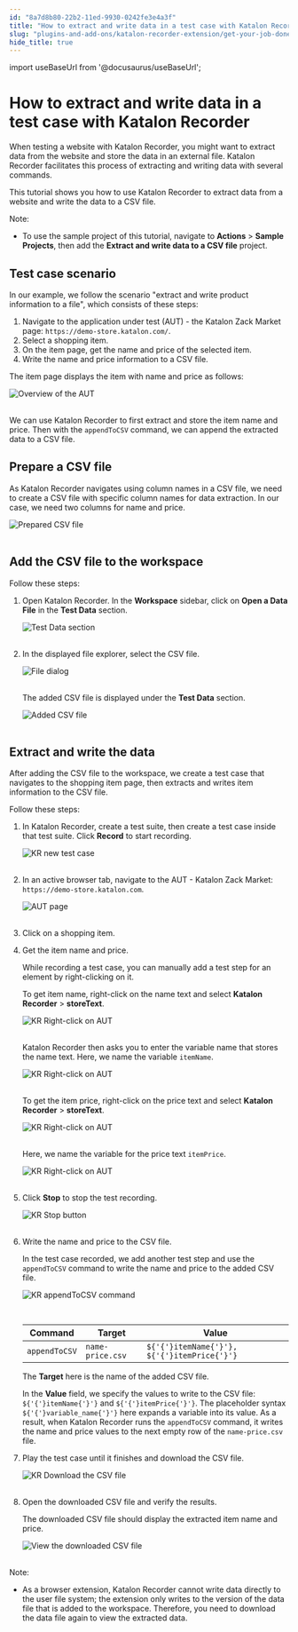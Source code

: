 ```yaml
---
id: "8a7d8b80-22b2-11ed-9930-0242fe3e4a3f"
title: "How to extract and write data in a test case with Katalon Recorder"
slug: "plugins-and-add-ons/katalon-recorder-extension/get-your-job-done/automate-scenarios/how-to-extract-and-write-data-in-a-test-case-with-katalon-recorder"
hide_title: true
---
```

import useBaseUrl from '@docusaurus/useBaseUrl';


# <a id="id" class="anchor_top_offset"/><a id="ariaid-title1" class="anchor_top_offset"/>How to extract and write data in a test case with <span xmlns="http://www.w3.org/1999/xhtml" className="ph">Katalon Recorder</span> 

<p xmlns="http://www.w3.org/1999/xhtml" className="p">When testing a website with Katalon Recorder, you might want to   extract data from the website and store the data in an external   file. Katalon Recorder facilitates this process of extracting and   writing data with several commands.</p> 
<p xmlns="http://www.w3.org/1999/xhtml" className="p">This tutorial shows you how to use Katalon Recorder to extract   data from a website and write the data to a CSV file.</p> 
<div xmlns="http://www.w3.org/1999/xhtml" className="note note note_note"><span className="note__title">Note:</span> 
  <ul className="ul"><li className="li">To use the sample project of this tutorial, navigate to
      <strong className="ph b">Actions</strong> &gt; <strong className="ph b">Sample Projects</strong>,
      then add the <strong className="ph b">Extract and write data to a CSV file</strong>
      project.</li></ul>
</div>

## <a id="id_1" class="anchor_top_offset"/>Test case scenario

<p xmlns="http://www.w3.org/1999/xhtml" className="p">In our example, we follow the scenario "extract and write product information to a file", which consists of these steps:</p> 
<ol xmlns="http://www.w3.org/1999/xhtml" className="ol"><li className="li">Navigate to the application under test (AUT) - the Katalon Zack Market page: <code className="ph codeph">https://demo-store.katalon.com/</code>.</li><li className="li">Select a shopping item.</li><li className="li">On the item page, get the name and price of the selected item.</li><li className="li">Write the name and price information to a CSV file.</li></ol> 
<p xmlns="http://www.w3.org/1999/xhtml" className="p">The item page displays the item with name and price as follows:</p> 
<p xmlns="http://www.w3.org/1999/xhtml" className="p"> <img className="image" src={useBaseUrl("https://github.com/katalon-studio/docs-images/raw/master/katalon-recorder/docs/write-and-extract-data/AUT-overview.png")} alt="Overview of the AUT" /><br /><br /> </p> 
<p xmlns="http://www.w3.org/1999/xhtml" className="p">We can use Katalon Recorder to first extract and store the item name and price. Then with the <code className="ph codeph">appendToCSV</code> command, we can append the extracted data to a CSV file.</p> 

## <a id="id_2" class="anchor_top_offset"/>Prepare a CSV file

<p xmlns="http://www.w3.org/1999/xhtml" className="p">As Katalon Recorder navigates using column names in a CSV file, we need to create a CSV file with specific column names for data extraction. In our case, we need two columns for name and price.</p> 
<p xmlns="http://www.w3.org/1999/xhtml" className="p"> <img className="image" src={useBaseUrl("https://github.com/katalon-studio/docs-images/raw/master/katalon-recorder/docs/write-and-extract-data/KR-Sample-CSV.png")} alt="Prepared CSV file" /><br /><br /> </p> 

## <a id="id_3" class="anchor_top_offset"/>Add the CSV file to the workspace

<p xmlns="http://www.w3.org/1999/xhtml" className="p">Follow these steps:</p> 
<ol xmlns="http://www.w3.org/1999/xhtml" className="ol"><li className="li">     <p className="p">Open Katalon Recorder. In the <strong className="ph b">Workspace</strong> sidebar, click on <strong className="ph b">Open a Data File</strong> in the <strong className="ph b">Test Data</strong> section.</p>     <p className="p"> <img className="image" src={useBaseUrl("https://github.com/katalon-studio/docs-images/raw/master/katalon-recorder/docs/write-and-extract-data/KR-5.8.0-Add-test-data.png")} alt="Test Data section" /><br /><br />     </p>   </li><li className="li">     <p className="p">In the displayed file explorer, select the CSV file.</p>     <p className="p"> <img className="image" src={useBaseUrl("https://github.com/katalon-studio/docs-images/raw/master/katalon-recorder/docs/write-and-extract-data/KR-5.8.0-file-explorer.png")} alt="File dialog" /><br /><br />     </p>     <p className="p">The added CSV file is displayed under the <strong className="ph b">Test Data</strong> section.</p>     <p className="p"> <img className="image" src={useBaseUrl("https://github.com/katalon-studio/docs-images/raw/master/katalon-recorder/docs/write-and-extract-data/KR-5.8.0-Added-test-data.png")} alt="Added CSV file" /><br /><br />     </p>   </li></ol> 

## <a id="id_4" class="anchor_top_offset"/>Extract and write the data

<p xmlns="http://www.w3.org/1999/xhtml" className="p">After adding the CSV file to the workspace, we create a test case that navigates to the shopping item page, then extracts and writes item information to the CSV file.</p> 
<p xmlns="http://www.w3.org/1999/xhtml" className="p">Follow these steps:</p> 
<ol xmlns="http://www.w3.org/1999/xhtml" className="ol"><li className="li">     <p className="p">In Katalon Recorder, create a test suite, then create a test case inside that test suite. Click <strong className="ph b">Record</strong> to start recording.</p>     <p className="p"> <img className="image" src={useBaseUrl("https://github.com/katalon-studio/docs-images/raw/master/katalon-recorder/docs/write-and-extract-data/KR-5.8.0-New-test-case.png")} alt="KR new test case" /><br /><br />     </p>   </li><li className="li">     <p className="p">In an active browser tab, navigate to the AUT - Katalon Zack Market: <code className="ph codeph">https://demo-store.katalon.com</code>.</p>     <p className="p"> <img className="image" src={useBaseUrl("https://github.com/katalon-studio/docs-images/raw/master/katalon-recorder/docs/write-and-extract-data/KR-5.8.0-AUT-page.png")} alt="AUT page" /><br /><br />     </p>   </li><li className="li">     <p className="p">Click on a shopping item.</p>   </li><li className="li">     <p className="p">Get the item name and price.</p>     <p className="p">While recording a test case, you can manually add a test step for an element by right-clicking on it.</p>     <p className="p">To get item name, right-click on the name text and select <strong className="ph b">Katalon Recorder</strong> &gt; <strong className="ph b">storeText</strong>.</p>     <p className="p"> <img className="image" src={useBaseUrl("https://github.com/katalon-studio/docs-images/raw/master/katalon-recorder/docs/write-and-extract-data/KR-5.8.0-right-click-store-text-cropped.png")} alt="KR Right-click on AUT" /><br /><br />     </p>     <p className="p">Katalon Recorder then asks you to enter the variable name that stores the name text. Here, we name the variable <code className="ph codeph">itemName</code>.</p>     <p className="p"> <img className="image" src={useBaseUrl("https://github.com/katalon-studio/docs-images/raw/master/katalon-recorder/docs/write-and-extract-data/KR-5.8.0-Enter-variable-name-for-item-name.png")} alt="KR Right-click on AUT" /><br /><br />     </p>     <p className="p">To get the item price, right-click on the price text and select <strong className="ph b">Katalon Recorder</strong> &gt; <strong className="ph b">storeText</strong>.</p>     <p className="p"> <img className="image" src={useBaseUrl("https://github.com/katalon-studio/docs-images/raw/master/katalon-recorder/docs/write-and-extract-data/KR-5.8.0-right-lick-store-text-item-price-cropped.png")} alt="KR Right-click on AUT" /><br /><br />     </p>     <p className="p">Here, we name the variable for the price text <code className="ph codeph">itemPrice</code>.</p>     <p className="p"> <img className="image" src={useBaseUrl("https://github.com/katalon-studio/docs-images/raw/master/katalon-recorder/docs/write-and-extract-data/KR-5.8.0-Enter-variable-name-for-item-price.png")} alt="KR Right-click on AUT" /><br /><br />     </p>   </li><li className="li">     <p className="p">Click <strong className="ph b">Stop</strong> to stop the test recording.</p>     <p className="p"> <img className="image" src={useBaseUrl("https://github.com/katalon-studio/docs-images/raw/master/katalon-recorder/docs/write-and-extract-data/KR-5.8.0-stop-button.png")} alt="KR Stop button" /><br /><br />     </p>   </li><li className="li">     <p className="p">Write the name and price to the CSV file.</p>     <p className="p">In the test case recorded, we add another test step and use the <code className="ph codeph">appendToCSV</code> command to write the name and price to the added CSV file.</p>     <p className="p"> <img className="image" src={useBaseUrl("https://github.com/katalon-studio/docs-images/raw/master/katalon-recorder/docs/write-and-extract-data/KR-5.8.0-appendToCSV-command.png")} alt="KR appendToCSV command" /><br /><br />     </p>     <table className="table anchor_top_offset" id="id_4__c857fac1-f991-4897-bd4b-b487975ba313"><caption /><thead className="thead"><tr className><th className="entry anchor_top_offset" id="id_4__c857fac1-f991-4897-bd4b-b487975ba313__entry__1">Command</th><th className="entry anchor_top_offset" id="id_4__c857fac1-f991-4897-bd4b-b487975ba313__entry__2">Target</th><th className="entry anchor_top_offset" id="id_4__c857fac1-f991-4897-bd4b-b487975ba313__entry__3">Value</th></tr></thead><tbody className="tbody"><tr className><td className="entry" headers="id_4__c857fac1-f991-4897-bd4b-b487975ba313__entry__1 id_4__c857fac1-f991-4897-bd4b-b487975ba313__entry__2 id_4__c857fac1-f991-4897-bd4b-b487975ba313__entry__3 "> <code className="ph codeph">appendToCSV</code>           </td><td className="entry" headers="id_4__c857fac1-f991-4897-bd4b-b487975ba313__entry__1 id_4__c857fac1-f991-4897-bd4b-b487975ba313__entry__2 id_4__c857fac1-f991-4897-bd4b-b487975ba313__entry__3 "> <code className="ph codeph">name-price.csv</code>           </td><td className="entry" headers="id_4__c857fac1-f991-4897-bd4b-b487975ba313__entry__1 id_4__c857fac1-f991-4897-bd4b-b487975ba313__entry__2 id_4__c857fac1-f991-4897-bd4b-b487975ba313__entry__3 "> <code className="ph codeph">${'{'}itemName{'}'}, ${'{'}itemPrice{'}'}</code>           </td></tr></tbody></table>     <p className="p">The <strong className="ph b">Target</strong> here is the name of the added CSV file.</p>     <p className="p">In the <strong className="ph b">Value</strong> field, we specify the values to write to the CSV file: <code className="ph codeph">${'{'}itemName{'}'}</code> and <code className="ph codeph">${'{'}itemPrice{'}'}</code>. The placeholder syntax <code className="ph codeph">${'{'}variable_name{'}'}</code> here expands a variable into its value. As a result, when Katalon Recorder runs the <code className="ph codeph">appendToCSV</code> command, it writes the name and price values to the next empty row of the <code className="ph codeph">name-price.csv</code> file.</p>   </li><li className="li">     <p className="p">Play the test case until it finishes and download the CSV file.</p>     <p className="p"> <img className="image" src={useBaseUrl("https://github.com/katalon-studio/docs-images/raw/master/katalon-recorder/docs/write-and-extract-data/KR-5.8.0-click-download-test-data.png")} alt="KR Download the CSV file" /><br /><br />     </p>   </li><li className="li">     <p className="p">Open the downloaded CSV file and verify the results.</p>     <p className="p">The downloaded CSV file should display the extracted item name and price.</p>     <p className="p"> <img className="image" src={useBaseUrl("https://github.com/katalon-studio/docs-images/raw/master/katalon-recorder/docs/write-and-extract-data/Downloaded-CSV.png")} alt="View the downloaded CSV file" /><br /><br />     </p>   </li></ol> 
<div xmlns="http://www.w3.org/1999/xhtml" className="note note note_note"><span className="note__title">Note:</span> 
  <ul className="ul"><li className="li">As a browser extension, Katalon Recorder cannot write data directly to the user file system; the extension only writes to the version of the data file that is added to the workspace. Therefore, you need to download the data file again to view the extracted data.</li></ul>
</div>
